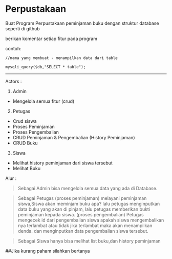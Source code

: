# Perpustakaan

Buat Program Perpustakaan peminjaman buku dengan struktur database seperti di github 

berikan komentar setiap fitur pada program

contoh:
```
//nama yang membuat - menampilkan data dari table

mysqli_query($db,"SELECT * table");
```


---------------------------
Actors :
1. Admin
  - Mengelola semua fitur (crud)
  
2. Petugas
  - Crud siswa
  - Proses Peminjaman
  - Proses Pengembalian
  - CRUD Peminjaman & Pengembalian (History Peminjaman)
  - CRUD Buku
  
3. Siswa
  - Melihat history peminjaman dari siswa tersebut
  - Melihat Buku
  
Alur :
> Sebagai Admin bisa mengelola semua data yang ada di Database.
  
> Sebagai Petugas (proses peminjaman) melayani peminjaman siswa,Siswa akan meminjam buku apa? lalu petugas menginputkan data buku yang akan di pinjam, lalu petugas memberikan bukti peminjaman kepada siswa. (proses pengembalian) Petugas mengecek id dari pengembalian siswa apakah siswa mengembalikan nya terlambat atau tidak jika terlambat maka akan menampilkan denda. dan menginputkan data pengembalian siswa tersebut.
    
> Sebagai Siswa hanya bisa melihat list buku,dan history peminjaman
  
  
  
  
##Jika kurang paham silahkan bertanya

